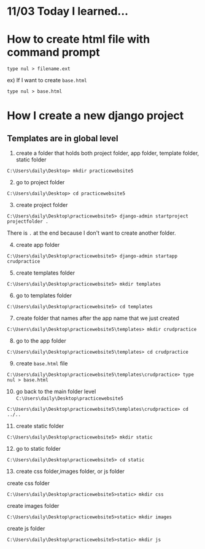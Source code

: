 # 11/03 Today I learned...

# How to create html file with command prompt

```
type nul > filename.ext
```

ex) If I want to create `base.html`

```
type nul > base.html
```



# How I create a new django project

## Templates are in global level

1. create a folder that holds both project folder, app folder, template folder, static folder
```
C:\Users\daily\Desktop> mkdir practicewebsite5
```

2. go to project folder
```
C:\Users\daily\Desktop> cd practicewebsite5
```

3. create project folder
```
C:\Users\daily\Desktop\practicewebsite5> django-admin startproject projectfolder .
```

There is `.` at the end because I don't want to create another folder.

4. create app folder
```
C:\Users\daily\Desktop\practicewebsite5> django-admin startapp crudpractice
```

5. create templates folder
```
C:\Users\daily\Desktop\practicewebsite5> mkdir templates
```

6. go to templates folder
```
C:\Users\daily\Desktop\practicewebsite5> cd templates
```

7. create folder that names after the app name that we just created
```
C:\Users\daily\Desktop\practicewebsite5\templates> mkdir crudpractice
```

8. go to the app folder
```
C:\Users\daily\Desktop\practicewebsite5\templates> cd crudpractice
```

9. create `base.html` file
```
C:\Users\daily\Desktop\practicewebsite5\templates\crudpractice> type nul > base.html
```

10. go back to the main folder level `C:\Users\daily\Desktop\practicewebsite5`
```
C:\Users\daily\Desktop\practicewebsite5\templates\crudpractice> cd ../..
```

11. create static folder
```
C:\Users\daily\Desktop\practicewebsite5> mkdir static
```

12. go to static folder
```
C:\Users\daily\Desktop\practicewebsite5> cd static
```
13. create css folder,images folder, or js folder

create css folder
```
C:\Users\daily\Desktop\practicewebsite5>static> mkdir css
```

create images folder
```
C:\Users\daily\Desktop\practicewebsite5>static> mkdir images
```

create js folder
```
C:\Users\daily\Desktop\practicewebsite5>static> mkdir js
```
